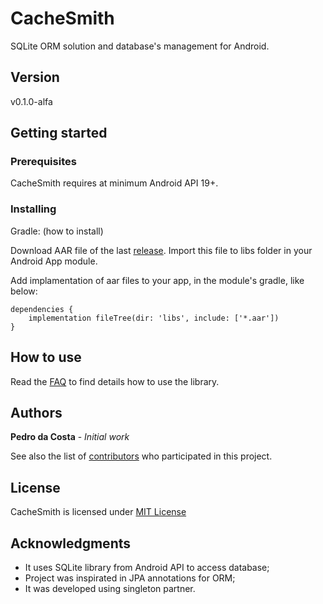 
# CacheSmith

SQLite ORM solution and database's management for Android.

## Version

v0.1.0-alfa

## Getting started

### Prerequisites

CacheSmith requires at minimum Android API 19+.

### Installing

Gradle: (how to install)

Download AAR file of the last [release](https://github.com/phmdacosta/cachesmith/releases).
Import this file to libs folder in your Android App module.

Add implamentation of aar files to your app, in the module's gradle, like below:

```
dependencies {
    implementation fileTree(dir: 'libs', include: ['*.aar'])
}
```

## How to use

Read the [FAQ](https://github.com/phmdacosta/cachesmith/blob/master/FAQ.md) to find details how to use the library.

## Authors

**Pedro da Costa** - *Initial work*

See also the list of [contributors](https://github.com/phmdacosta/cachesmith/graphs/contributors) who participated in this project.

## License

CacheSmith is licensed under [MIT License](https://github.com/phmdacosta/cachesmith/blob/master/LICENSE)

## Acknowledgments

* It uses SQLite library from Android API to access database;
* Project was inspirated in JPA annotations for ORM;
* It was developed using singleton partner. 
